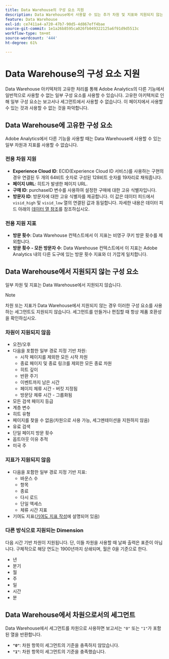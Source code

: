 ```yaml
---
title: Data Warehouse의 구성 요소 지원
description: Data Warehouse에서 사용할 수 있는 추가 차원 및 지표와 지원되지 않는 항목을 알아봅니다.
feature: Data Warehouse
exl-id: ce7411a4-a720-47b7-90d5-4d867eff4bae
source-git-commit: 1e1a26b8595ca026fb049322125a6f91d9d5513c
workflow-type: tm+mt
source-wordcount: '444'
ht-degree: 61%

---
```


# Data Warehouse의 구성 요소 지원

Data Warehouse 아키텍처의 고유한 처리를 통해 Adobe Analytics의 다른 기능에서 일반적으로 사용할 수 없는 일부 구성 요소를 사용할 수 있습니다. 고유한 아키텍처로 인해 일부 구성 요소는 보고서나 세그먼트에서 사용할 수 없습니다. 이 페이지에서 사용할 수 있는 것과 사용할 수 없는 것을 파악합니다.

## Data Warehouse에 고유한 구성 요소

Adobe Analytics에서 다른 기능을 사용할 때는 Data Warehouse에 사용할 수 있는 일부 차원과 지표를 사용할 수 없습니다.

### 전용 차원 지원

* **Experience Cloud ID**: ECID(Experience Cloud ID 서비스)를 사용하는 구현의 경우 연결된 두 개의 64비트 숫자로 구성된 128비트 숫자를 19자리로 채워줍니다.
* **페이지 URL**: 히트가 발생한 페이지 URL.
* **구매 ID**: purchaseID 변수를 사용하여 설정한 구매에 대한 고유 식별자입니다.
* **방문자 ID**: 방문자에 대한 고유 식별자를 제공합니다. 이 값은 데이터 피드에서 `visid_high` 및 `visid_low` 열의 연결된 값과 동일합니다. 자세한 내용은 데이터 피드 아래의 [데이터 열 참조](../analytics-data-feed/c-df-contents/datafeeds-reference.md)를 참조하십시오.

### 전용 지원 지표

* **방문 횟수**: Data Warehouse 컨텍스트에서 이 지표는 비영구 쿠키 방문 횟수를 제외합니다.
* **방문 횟수 - 모든 방문자 수**: Data Warehouse 컨텍스트에서 이 지표는 Adobe Analytics 내의 다른 도구에 있는 방문 횟수 지표와 더 가깝게 일치합니다.

## Data Warehouse에서 지원되지 않는 구성 요소

일부 차원 및 지표는 Data Warehouse에서 지원되지 않습니다.

>[!NOTE]
>
>차원 또는 지표가 Data Warehouse에서 지원되지 않는 경우 이러한 구성 요소를 사용하는 세그먼트도 지원되지 않습니다. 세그먼트를 만들거나 편집할 때 항상 제품 호환성을 확인하십시오.

### 차원이 지원되지 않음

* 오전/오후
* 다음을 포함한 일부 경로 지정 기반 차원:
   * 시작 페이지를 제외한 모든 시작 차원
   * 종료 페이지 및 종료 링크를 제외한 모든 종료 차원
   * 히트 깊이
   * 반환 주기
   * 이벤트까지 남은 시간
   * 페이지 체류 시간 - 버킷 지정됨
   * 방문당 체류 시간 - 그룹화됨
* 모든 검색 페이지 등급
* 계층 변수
* 히트 유형
* 페이지를 찾을 수 없음(차원으로 사용 가능, 세그멘테이션을 지원하지 않음)
* 유료 검색
* 단일 페이지 방문 횟수
* 옵트아웃 이유 추적
* 미국 주

### 지표가 지원되지 않음

* 다음을 포함한 일부 경로 지정 기반 지표:
   * 바운스 수
   * 항목
   * 종료
   * 다시 로드
   * 단일 액세스
   * 체류 시간 지표
* 기여도 지표([기여도 지표 작성](/help/components/c-calcmetrics/c-workflow/cm-workflow/c-build-metrics/participation-metric.md)에 설명되어 있음)

### 다른 방식으로 지원되는 Dimension

다음 시간 기반 차원이 지원됩니다. 단, 이들 차원을 사용할 때 날짜 출력은 표준이 아닙니다. 구체적으로 해당 연도는 1900년까지 상쇄되며, 월은 0을 기준으로 한다.

* 년
* 분기
* 월
* 주
* 일
* 시간
* 분

## Data Warehouse에서 차원으로서의 세그먼트

Data Warehouse에서 세그먼트를 차원으로 사용하면 보고서는 `"0"` 또는 `"1"`가 포함된 열을 반환합니다.

* **`"0"`**: 차원 항목이 세그먼트의 기준을 충족하지 않았습니다.
* **`"1"`**: 차원 항목이 세그먼트의 기준을 충족했습니다.
